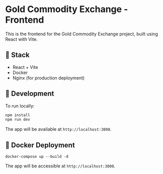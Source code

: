 # Gold Commodity Exchange - Frontend

This is the frontend for the Gold Commodity Exchange project, built using React with Vite.

## 🧱 Stack

- React + Vite
- Docker
- Nginx (for production deployment)

## 🚀 Development

To run locally:

```bash
npm install
npm run dev
```

The app will be available at `http://localhost:3000`.

## 🐳 Docker Deployment

```shell
docker-compose up --build -d
```

The app will be accessible at `http://localhost:3000`.
